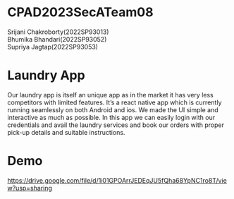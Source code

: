 # CPAD2023SecATeam08
Srijani Chakroborty(2022SP93013)\
Bhumika Bhandari(2022SP93052)\
Supriya Jagtap(2022SP93053)

# Laundry App

Our laundry app is itself an unique app as in the market it has very less competitors with limited features. 
It’s a react native app which is currently running seamlessly on both Android and ios.
We made the UI simple and interactive as much as possible. 
In this app we can easily login with our credentials and avail the laundry services and book our orders with proper pick-up details and suitable instructions.

# Demo 
https://drive.google.com/file/d/1i01GPOArrJEDEqJU5fQha68YpNC1ro8T/view?usp=sharing



